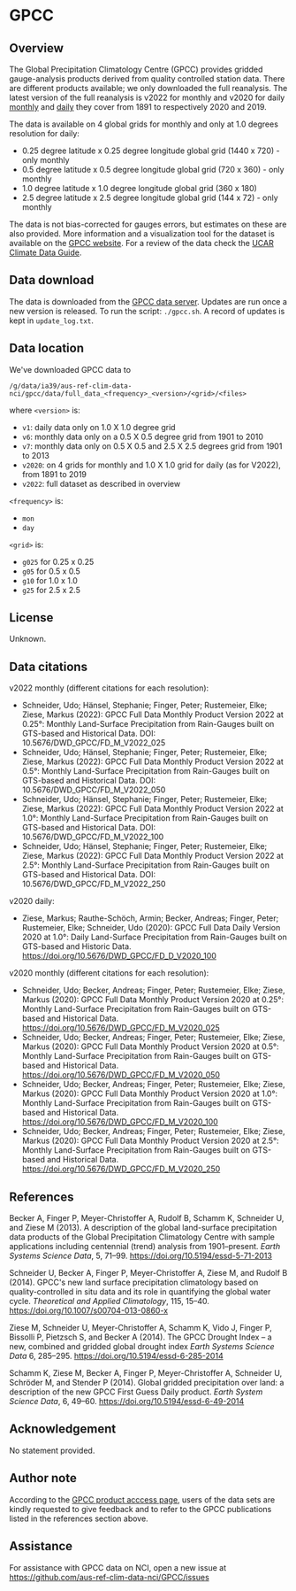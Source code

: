 # GPCC

## Overview

The Global Precipitation Climatology Centre (GPCC) provides gridded gauge-analysis products derived from quality controlled station data.
There are different products available; we only downloaded the full reanalysis.
The latest version of the full reanalysis is v2022 for monthly and v2020 for daily
[monthly](https://opendata.dwd.de/climate_environment/GPCC/html/fulldata-monthly_v2022_doi_download.html) and
[daily](https://opendata.dwd.de/climate_environment/GPCC/html/fulldata-daily_v2020_doi_download.html)
they cover from 1891 to respectively 2020 and 2019.

The data is available on 4 global grids for monthly and only at 1.0 degrees resolution for daily:
- 0.25 degree latitude x 0.25 degree longitude global grid (1440 x 720) - only monthly
- 0.5 degree latitude x 0.5 degree longitude global grid (720 x 360) - only monthly
- 1.0 degree latitude x 1.0 degree longitude global grid (360 x 180)
- 2.5 degree latitude x 2.5 degree longitude global grid (144 x 72) - only monthly

The data is not bias-corrected for gauges errors,
but estimates on these are also provided.
More information and a visualization tool for the dataset is available on the
[GPCC website](https://www.dwd.de/EN/ourservices/gpcc/gpcc.html).
For a review of the data check the
[UCAR Climate Data Guide](https://climatedataguide.ucar.edu/climate-data/gpcc-global-precipitation-climatology-centre).

## Data download

The data is downloaded from the [GPCC data server](https://opendata.dwd.de/climate_environment/GPCC/).
Updates are run once a new version is released. 
To run the script: `./gpcc.sh`. 
A record of updates is kept in `update_log.txt`.

## Data location

We've downloaded GPCC data to

```
/g/data/ia39/aus-ref-clim-data-nci/gpcc/data/full_data_<frequency>_<version>/<grid>/<files>
```
where `<version>` is:
- `v1`: daily data only on 1.0 X 1.0 degree grid
- `v6`: monthly data only on a 0.5 X 0.5 degree grid from 1901 to 2010
- `v7`: monthly data only on 0.5 X 0.5 and 2.5 X 2.5 degrees grid from 1901 to 2013
- `v2020`: on 4 grids for monthly and 1.0 X 1.0 grid for daily (as for V2022), from 1891 to 2019
- `v2022`: full dataset as described in overview 

`<frequency>` is:
- `mon`
- `day`

`<grid>` is:
- `g025` for 0.25 x 0.25
- `g05` for 0.5 x 0.5
- `g10` for 1.0 x 1.0
- `g25` for 2.5 x 2.5

## License

Unknown.

## Data citations

v2022 monthly (different citations for each resolution):
- Schneider, Udo; Hänsel, Stephanie; Finger, Peter; Rustemeier, Elke; Ziese, Markus (2022): GPCC Full Data Monthly Product Version 2022 at 0.25°: Monthly Land-Surface Precipitation from Rain-Gauges built on GTS-based and Historical Data. DOI: 10.5676/DWD_GPCC/FD_M_V2022_025
- Schneider, Udo; Hänsel, Stephanie; Finger, Peter; Rustemeier, Elke; Ziese, Markus (2022): GPCC Full Data Monthly Product Version 2022 at 0.5°: Monthly Land-Surface Precipitation from Rain-Gauges built on GTS-based and Historical Data. DOI: 10.5676/DWD_GPCC/FD_M_V2022_050
- Schneider, Udo; Hänsel, Stephanie; Finger, Peter; Rustemeier, Elke; Ziese, Markus (2022): GPCC Full Data Monthly Product Version 2022 at 1.0°: Monthly Land-Surface Precipitation from Rain-Gauges built on GTS-based and Historical Data. DOI: 10.5676/DWD_GPCC/FD_M_V2022_100
- Schneider, Udo; Hänsel, Stephanie; Finger, Peter; Rustemeier, Elke; Ziese, Markus (2022): GPCC Full Data Monthly Product Version 2022 at 2.5°: Monthly Land-Surface Precipitation from Rain-Gauges built on GTS-based and Historical Data. DOI: 10.5676/DWD_GPCC/FD_M_V2022_250

v2020 daily:
- Ziese, Markus; Rauthe-Schöch, Armin; Becker, Andreas; Finger, Peter; Rustemeier, Elke; Schneider, Udo (2020):
  GPCC Full Data Daily Version 2020 at 1.0°: Daily Land-Surface Precipitation from Rain-Gauges built on GTS-based and Historic Data.
  https://doi.org/10.5676/DWD_GPCC/FD_D_V2020_100

v2020 monthly (different citations for each resolution):
- Schneider, Udo; Becker, Andreas; Finger, Peter; Rustemeier, Elke; Ziese, Markus (2020):
  GPCC Full Data Monthly Product Version 2020 at 0.25°:
  Monthly Land-Surface Precipitation from Rain-Gauges built on GTS-based and Historical Data.
  https://doi.org/10.5676/DWD_GPCC/FD_M_V2020_025
- Schneider, Udo; Becker, Andreas; Finger, Peter; Rustemeier, Elke; Ziese, Markus (2020):
  GPCC Full Data Monthly Product Version 2020 at 0.5°:
  Monthly Land-Surface Precipitation from Rain-Gauges built on GTS-based and Historical Data.
  https://doi.org/10.5676/DWD_GPCC/FD_M_V2020_050
- Schneider, Udo; Becker, Andreas; Finger, Peter; Rustemeier, Elke; Ziese, Markus (2020):
  GPCC Full Data Monthly Product Version 2020 at 1.0°:
  Monthly Land-Surface Precipitation from Rain-Gauges built on GTS-based and Historical Data.
  https://doi.org/10.5676/DWD_GPCC/FD_M_V2020_100
- Schneider, Udo; Becker, Andreas; Finger, Peter; Rustemeier, Elke; Ziese, Markus (2020):
  GPCC Full Data Monthly Product Version 2020 at 2.5°:
  Monthly Land-Surface Precipitation from Rain-Gauges built on GTS-based and Historical Data.
  https://doi.org/10.5676/DWD_GPCC/FD_M_V2020_250
  
## References

Becker A, Finger P, Meyer-Christoffer A, Rudolf B, Schamm K, Schneider U, and Ziese M (2013).
A description of the global land-surface precipitation data products of the Global Precipitation Climatology Centre
with sample applications including centennial (trend) analysis from 1901–present.
*Earth Systems Science Data*, 5, 71–99.
https://doi.org/10.5194/essd-5-71-2013
 
Schneider U, Becker A, Finger P, Meyer-Christoffer A, Ziese M, and Rudolf B (2014).
GPCC's new land surface precipitation climatology based on quality-controlled in situ data
and its role in quantifying the global water cycle.
*Theoretical and Applied Climatology*, 115, 15–40.
https://doi.org/10.1007/s00704-013-0860-x

Ziese M, Schneider U, Meyer-Christoffer A, Schamm K, Vido J, Finger P, Bissolli P, Pietzsch S, and Becker A (2014).
The GPCC Drought Index – a new, combined and gridded global drought index
*Earth Systems Science Data* 6, 285–295.
https://doi.org/10.5194/essd-6-285-2014 

Schamm K, Ziese M, Becker A, Finger P, Meyer-Christoffer A, Schneider U, Schröder M, and Stender P (2014).
Global gridded precipitation over land: a description of the new GPCC First Guess Daily product.
*Earth System Science Data*, 6, 49–60.
https://doi.org/10.5194/essd-6-49-2014

## Acknowledgement

No statement provided.

## Author note

According to the [GPCC product acccess page](https://www.dwd.de/EN/ourservices/gpcc/editorial/userterms_gpcc.html?nn=495490&lsbId=353848),
users of the data sets are kindly requested to give feedback and to refer to the GPCC publications
listed in the references section above.

## Assistance

For assistance with GPCC data on NCI, open a new issue at https://github.com/aus-ref-clim-data-nci/GPCC/issues
